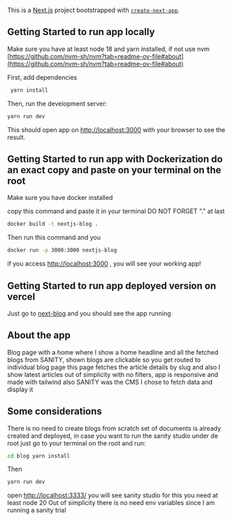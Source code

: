 This is a [Next.js](https://nextjs.org) project bootstrapped with [`create-next-app`](https://nextjs.org/docs/app/api-reference/cli/create-next-app).

## Getting Started to run app locally

Make sure you have at least node 18 and yarn installed, if not use nvm [https://github.com/nvm-sh/nvm?tab=readme-ov-file#about](https://github.com/nvm-sh/nvm?tab=readme-ov-file#about)

First, add dependencies

```bash
 yarn install
```

Then, run the development server:

```bash
yarn run dev
```

This should open app on [http://localhost:3000](http://localhost:3000) with your browser to see the result.

## Getting Started to run app with Dockerization do an exact copy and paste on your terminal on the root

Make sure you have docker installed

copy this command and paste it in your terminal DO NOT FORGET "." at last

```bash
docker build -t nextjs-blog .
```

Then run this command and you

```bash
docker run -p 3000:3000 nextjs-blog
```

if you access [http://localhost:3000](http://localhost:3000) , you will see your working app!

## Getting Started to run app deployed version on vercel

Just go to [next-blog](https://next-blog-tau-lemon.vercel.app/blog/a-few-words-about-this-blog-platform-ghost-and-how-this-site-was-made-6) and you should see the app running

## About the app

Blog page with a home where I show a home headline and all the fetched blogs from SANITY, shown blogs are clickable so you get routed to individual blog page this page fetches the article details by slug and also I show latest articles out of simplicity with no filters, app is responsive and made with tailwind also SANITY was the CMS I chose to fetch data and display it

## Some considerations

There is no need to create blogs from scratch set of documents is already created
and deployed, in case you want to run the sanity studio under de root just go to your terminal on the root and run:

```bash
cd blog yarn install
```

Then

```bash
yarn run dev
```

open [http://localhost:3333/](http://localhost:3333/) you will see sanity studio for this you need at least node 20
Out of simplicity there is no need env variables since I am running a sanity trial
